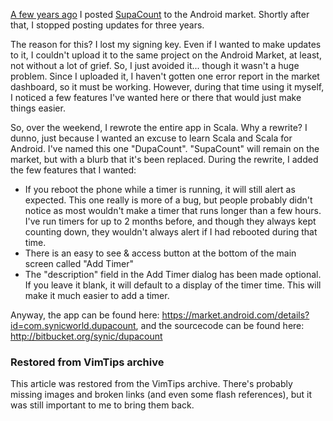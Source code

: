 <!-- :metadata:

title: Supa Dupa Count
tags: Programming, Android, Scala
publishedAt: 2012-02-14T19:29:40-0700
summary:

[A few years
ago](http://synicworld.com/2009/12/22/supacount-published-android-market/)
I posted [SupaCount](http://bitbucket.org/synic/supacount) to the
Android market. Shortly after that, I stopped posting updates for three
years.

-->

[A few years
ago](http://synicworld.com/2009/12/22/supacount-published-android-market/)
I posted [SupaCount](http://bitbucket.org/synic/supacount) to the
Android market. Shortly after that, I stopped posting updates for three
years.

The reason for this? I lost my signing key. Even if I wanted to make
updates to it, I couldn't upload it to the same project on the Android
Market, at least, not without a lot of grief. So, I just avoided it...
though it wasn't a huge problem. Since I uploaded it, I haven't gotten
one error report in the market dashboard, so it must be working.
However, during that time using it myself, I noticed a few features I've
wanted here or there that would just make things easier.

So, over the weekend, I rewrote the entire app in Scala. Why a rewrite?
I dunno, just because I wanted an excuse to learn Scala and Scala for
Android. I've named this one "DupaCount". "SupaCount" will remain on the
market, but with a blurb that it's been replaced. During the rewrite, I
added the few features that I wanted:

-   If you reboot the phone while a timer is running, it will still
    alert as expected. This one really is more of a bug, but people
    probably didn't notice as most wouldn't make a timer that runs
    longer than a few hours. I've run timers for up to 2 months before,
    and though they always kept counting down, they wouldn't always
    alert if I had rebooted during that time.
-   There is an easy to see & access button at the bottom of the main
    screen called "Add Timer"
-   The "description" field in the Add Timer dialog has been made
    optional. If you leave it blank, it will default to a display of the
    timer time. This will make it much easier to add a timer.

Anyway, the app can be found here:
<https://market.android.com/details?id=com.synicworld.dupacount>, and the
sourcecode can be found here: <http://bitbucket.org/synic/dupacount>

<div class="restored-from-archive">
  <h3>Restored from VimTips archive</h3>
  <p>
  This article was restored from the VimTips archive. There's probably
  missing images and broken links (and even some flash references), but it
  was still important to me to bring them back.
  </p>
</div>
